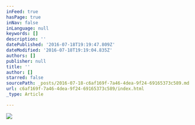 ```yaml
---
inFeed: true
hasPage: true
inNav: false
inLanguage: null
keywords: []
description: ''
datePublished: '2016-07-18T19:19:47.809Z'
dateModified: '2016-07-18T19:19:04.835Z'
authors: []
publisher: null
title: ''
author: []
starred: false
sourcePath: _posts/2016-07-18-c6af169f-7a46-4dea-9f24-69165373c589.md
url: c6af169f-7a46-4dea-9f24-69165373c589/index.html
_type: Article

---
```

![](https://the-grid-user-content.s3-us-west-2.amazonaws.com/43610c12-b3c5-4e6b-8424-5432ca4f32a6.jpg)